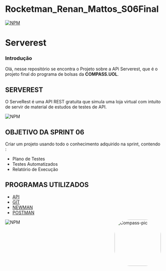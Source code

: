# Rocketman_Renan_Mattos_S06Final

[![NPM](https://img.shields.io/npm/l/react)](https://github.com/RENANFPS/Rocketman_Renan_Mattos_S06Final/blob/main/LICENSE)





# Serverest

### Introdução

Olá, nesse repositório se encontra o Projeto sobre a APi Serverest, que é o projeto final do programa de bolsas da <b>COMPASS.UOL</b>.



## SERVEREST 

O ServeRest é uma API REST gratuita que simula uma loja virtual com intuito de servir de material de estudos de testes de API.


![NPM](https://media.discordapp.net/attachments/969607335901298801/1012826812864286837/linha.png?width=1440&height=156)

## OBJETIVO DA SPRINT 06

Criar um projeto usando todo o conhecimento adquirido na sprint, contendo : 

 - Plano de Testes 
 - Testes Automatizados 
 - Relatório de Execução 

## PROGRAMAS UTILIZADOS 
 - [API](https://serverest.dev/)
 - [GIT](https://git-scm.com/)
 - [NEWMAN](https://adevait.com/qa/how-to-create-elegant-html-reports-in-postman#installing-newman-and-html-reporters)
 - [POSTMAN](https://www.postman.com/downloads/)
 
![NPM](https://media.discordapp.net/attachments/969607335901298801/1012826812864286837/linha.png?width=1440&height=156)
<img align="right" alt="Compass-pic" height="150" style="border-radius:50px;" src="https://cdn.discordapp.com/attachments/969607335901298801/1001567674767257711/Sem_Titulo-2.png">
</div
